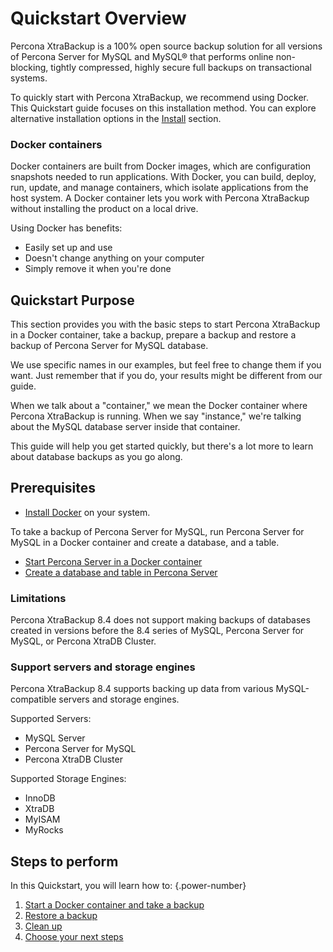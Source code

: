 # Quickstart Overview

Percona XtraBackup is a 100% open source backup solution for all versions of Percona Server for MySQL and MySQL® that performs online non-blocking, tightly compressed, highly secure full backups on transactional systems.

To quickly start with Percona XtraBackup, we recommend using Docker. This Quickstart guide focuses on this installation method. You can explore alternative installation options in the [Install](installation.md) section.

### Docker containers

Docker containers are built from Docker images, which are configuration snapshots needed to run applications. With Docker, you can build, deploy, run, update, and manage containers, which isolate applications from the host system. A Docker container lets you work with Percona XtraBackup without installing the product on a local drive.

Using Docker has benefits:

* Easily set up and use
* Doesn't change anything on your computer
* Simply remove it when you're done

## Quickstart Purpose

This section provides you with the basic steps to start Percona XtraBackup in a Docker container, take a backup, prepare a backup and restore a backup of Percona Server for MySQL database.

We use specific names in our examples, but feel free to change them if you want. Just remember that if you do, your results might be different from our guide.

When we talk about a "container," we mean the Docker container where Percona XtraBackup is running. When we say "instance," we're talking about the MySQL database server inside that container.

This guide will help you get started quickly, but there's a lot more to learn about database backups as you go along.

## Prerequisites

* [Install Docker](https://docs.docker.com/engine/install/) on your system.

To take a backup of Percona Server for MySQL, run Percona Server for MySQL in a Docker container and create a database, and a table.

* [Start Percona Server in a Docker container](https://docs.percona.com/percona-server/8.4/quickstart-docker.html)
* [Create a database and table in Percona Server](https://docs.percona.com/percona-server/8.4/quickstart-docker.html#create-a-database)

### Limitations

Percona XtraBackup 8.4 does not support making backups of databases created in versions before the 8.4 series of MySQL, Percona Server for MySQL, or Percona XtraDB Cluster.

### Support servers and storage engines

Percona XtraBackup 8.4 supports backing up data from various MySQL-compatible servers and storage engines.

Supported Servers:

* MySQL Server
* Percona Server for MySQL
* Percona XtraDB Cluster

Supported Storage Engines:

* InnoDB
* XtraDB
* MyISAM
* MyRocks

## Steps to perform

In this Quickstart, you will learn how to:
{.power-number}

1. [Start a Docker container and take a backup](quickstart-docker.md)
2. [Restore a backup](quickstart-restore-back.md)
3. [Clean up](quickstart-exit.md)
4. [Choose your next steps](quickstart-next-steps.md)
